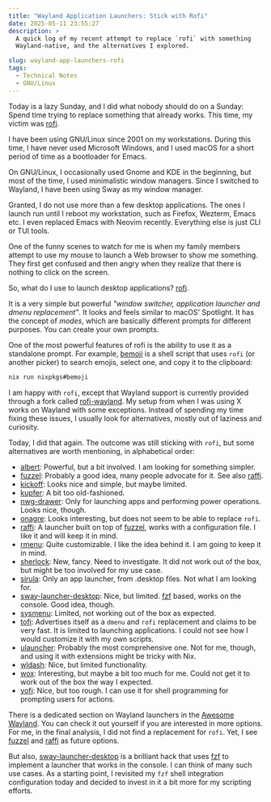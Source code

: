 ```yaml
---
title: "Wayland Application Launchers: Stick with Rofi"
date: 2025-05-11 23:55:27
description: >
  A quick log of my recent attempt to replace `rofi` with something
  Wayland-native, and the alternatives I explored.

slug: wayland-app-launchers-rofi
tags:
  - Technical Notes
  - GNU/Linux
---
```


Today is a lazy Sunday, and I did what nobody should do on a Sunday: Spend time
trying to replace something that already works. This time, my victim was [rofi].

<!--more-->

I have been using GNU/Linux since 2001 on my workstations. During this time, I
have never used Microsoft Windows, and I used macOS for a short period of time
as a bootloader for Emacs.

On GNU/Linux, I occasionally used Gnome and KDE in the beginning, but most of
the time, I used minimalistic window managers. Since I switched to Wayland, I
have been using Sway as my window manager.

Granted, I do not use more than a few desktop applications. The ones I launch
run until I reboot my workstation, such as Firefox, Wezterm, Emacs etc. I even
replaced Emacs with Neovim recently. Everything else is just CLI or TUI tools.

One of the funny scenes to watch for me is when my family members attempt to use
my mouse to launch a Web browser to show me something. They first get confused
and then angry when they realize that there is nothing to click on the screen.

So, what do I use to launch desktop applications? [rofi].

It is a very simple but powerful _"window switcher, application launcher and
dmenu replacement"_. It looks and feels similar to macOS' Spotlight. It has the
concept of _modes_, which are basically different prompts for different
purposes. You can create your own prompts.

One of the most powerful features of rofi is the ability to use it as a
standalone prompt. For example, [bemoji] is a shell script that uses `rofi` (or
another picker) to search emojis, select one, and copy it to the clipboard:

```sh
nix run nixpkgs#bemoji
```

I am happy with `rofi`, except that Wayland support is currently provided
through a fork called [rofi-wayland]. My setup from when I was using X works on
Wayland with some exceptions. Instead of spending my time fixing these issues, I
usually look for alternatives, mostly out of laziness and curiosity.

Today, I did that again. The outcome was still sticking with `rofi`, but some
alternatives are worth mentioning, in alphabetical order:

- [albert]: Powerful, but a bit involved. I am looking for something simpler.
- [fuzzel]: Probably a good idea, many people advocate for it. See also [raffi].
- [kickoff]: Looks nice and simple, but maybe limited.
- [kupfer]: A bit too old-fashioned.
- [nwg-drawer]: Only for launching apps and performing power operations. Looks
  nice, though.
- [onagre]: Looks interesting, but does not seem to be able to replace `rofi`.
- [raffi]: A launcher built on top of [fuzzel], works with a configuration file.
  I like it and will keep it in mind.
- [rmenu]: Quite customizable. I like the idea behind it. I am going to keep it
  in mind.
- [sherlock]: New, fancy. Need to investigate. It did not work out of the box,
  but might be too involved for my use case.
- [sirula]: Only an app launcher, from .desktop files. Not what I am looking
  for.
- [sway-launcher-desktop]: Nice, but limited. [fzf] based, works on the console.
  Good idea, though.
- [sysmenu]: Limited, not working out of the box as expected.
- [tofi]: Advertises itself as a `dmenu` and `rofi` replacement and claims to be
  very fast. It is limited to launching applications. I could not see how I
  would customize it with my own scripts.
- [ulauncher]: Probably the most comprehensive one. Not for me, though, and
  using it with extensions might be tricky with Nix.
- [wldash]: Nice, but limited functionality.
- [wox]: Interesting, but maybe a bit too much for me. Could not get it to work
  out of the box the way I expected.
- [yofi]: Nice, but too rough. I can use it for shell programming for prompting
  users for actions.

There is a dedicated section on Wayland launchers in the [Awesome Wayland]. You
can check it out yourself if you are interested in more options. For me, in the
final analysis, I did not find a replacement for `rofi`. Yet, I see [fuzzel] and
[raffi] as future options.

But also, [sway-launcher-desktop] is a brilliant hack that uses [fzf] to
implement a launcher that works in the console. I can think of many such use
cases. As a starting point, I revisited my `fzf` shell integration configuration
today and decided to invest in it a bit more for my scripting efforts.

<!-- REFERENCES -->

[Awesome Wayland]:
  https://github.com/rcalixte/awesome-wayland?tab=readme-ov-file#launchers
[albert]: https://albertlauncher.github.io
[aphorme]: https://github.com/Iaphetes/aphorme_launcher
[bemoji]: https://github.com/marty-oehme/bemoji/
[fuzzel]: https://codeberg.org/dnkl/fuzzel
[fzf]: https://github.com/junegunn/fzf
[kickoff]: https://github.com/j0ru/kickoff
[kupfer]: https://kupferlauncher.github.io/
[nwg-drawer]: https://github.com/nwg-piotr/nwg-drawer
[onagre]: https://github.com/onagre-launcher/onagre
[raffi]: https://github.com/chmouel/raffi
[rmenu]: https://github.com/imgurbot12/rmenu
[rofi-wayland]: https://github.com/in0ni/rofi-wayland
[rofi]: https://github.com/davatorium/rofi
[sherlock]: https://github.com/Skxxtz/sherlock
[sirula]: https://github.com/DorianRudolph/sirula
[sway-launcher-desktop]: https://github.com/Biont/sway-launcher-desktop
[sysmenu]: https://github.com/System64fumo/sysmenu
[tofi]: https://github.com/philj56/tofi
[ulauncher]: https://ulauncher.io/
[wldash]: https://github.com/kennylevinsen/wldash
[wox]: https://github.com/Wox-launcher/Wox
[yofi]: https://github.com/l4l/yofi
